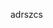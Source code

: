 <!--
---
name: ''
class: board
type: other
formfactor: pHAT
manufacturer: BitTradeOne
description: ''
url: ''
github: https://github.com/bit-trade-one/RasPi-Zero-One-Series/tree/master/5th/ADRSZCS_Color_Sensor
buy: ''
image: 'adrszcs.png'
pincount: 40
eeprom: no
power:
  '1':
  '2':
ground:
  '6':
  '9':
  '14':
  '20':
  '25':
  '30':
  '34':
  '39':
pin:
  '3':
    mode: i2c
  '5':
    mode: i2c
  '7':
    name: Enable
    mode: output
    active: high
i2c:
  '0x00':
    name: device display name
    device: chip name
-->
adrszcs
